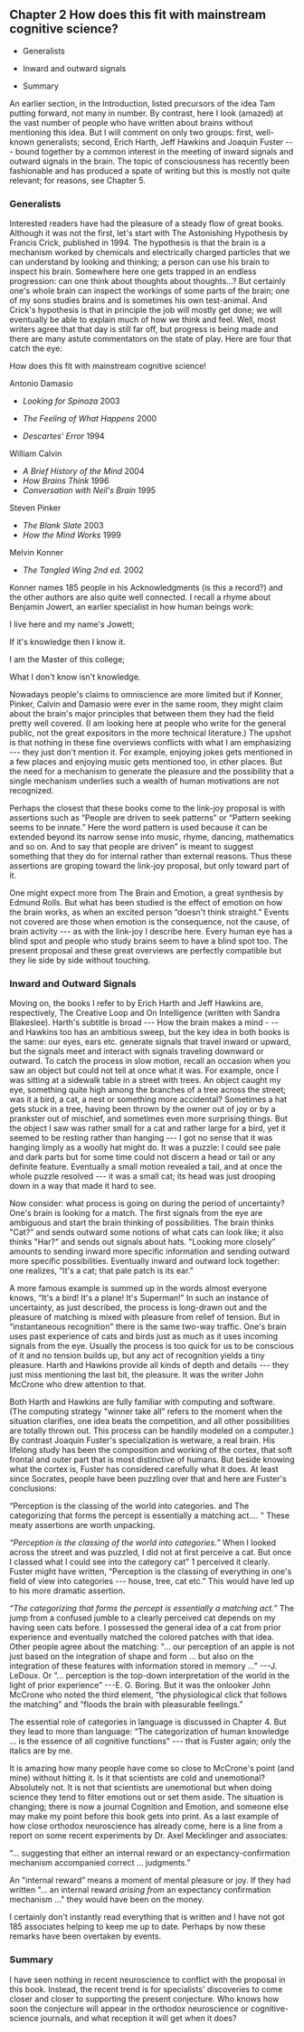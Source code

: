 ## Chapter 2 How does this fit with mainstream cognitive science? 

* Generalists

* Inward and outward signals

* Summary 

An earlier section, in the Introduction, listed precursors of the idea Tam putting forward, not many in number. By contrast, here I look (amazed) at the vast number of people who have written about brains without mentioning this idea. But I will comment on only two groups: first, well-known generalists; second, Erich Harth, Jeff Hawkins and Joaquin Fuster --- bound together by a common interest in the meeting of inward signals and outward signals in the brain. The topic of consciousness has recently been fashionable and has produced a spate of writing but this is mostly not quite relevant; for reasons, see Chapter 5. 

### Generalists 

Interested readers have had the pleasure of a steady flow of great books. Although it was not the first, let's start with The Astonishing Hypothesis by Francis Crick, published in 1994. The hypothesis is that the brain is a mechanism worked by chemicals and electrically charged particles that we can understand by looking and thinking; a person can use his brain to inspect his brain. Somewhere here one gets trapped in an endless progression: can one think about thoughts about thoughts...? But certainly one's whole brain can inspect the workings of some parts of the brain; one of my sons studies brains and is sometimes his own test-animal. And Crick's hypothesis is that in principle the job will mostly get done; we will eventually be able to explain much of how we think and feel. Well, most writers agree that that day is still far off, but progress is being made and there are many astute commentators on the state of play. Here are four that catch the eye: 

How does this fit with mainstream cognitive science! 

Antonio Damasio 
* *Looking for Spinoza* 2003 

* *The Feeling of What Happens* 2000 

* *Descartes' Error* 1994 

William Calvin 

* *A Brief History of the Mind* 2004 
* *How Brains Think* 1996 
* *Conversation with Neil's Brain* 1995 

Steven Pinker 

* *The Blank Slate* 2003 
* *How the Mind Works* 1999 

Melvin Konner 

* *The Tangled Wing 2nd ed.*  2002 

Konner names 185 people in his Acknowledgments (is this a record?) and the other authors are also quite well connected. I recall a rhyme about Benjamin Jowert, an earlier specialist in how human beings work: 

I live here and my name's Jowett;

If it's knowledge then I know it.

I am the Master of this college;

What I don't know isn't knowledge. 

Nowadays people's claims to omniscience are more limited but if Konner, Pinker, Calvin and Damasio were ever in the same room, they might claim about the brain's major principles that between them they had the field pretty well covered. (I am looking here at people who write for the general public, not the great expositors in the more technical literature.) The upshot is that nothing in these fine overviews conflicts with what I am emphasizing --- they just don't mention it. For example, enjoying jokes gets mentioned in a few places and enjoying music gets mentioned too, in other places. But the need for a mechanism to generate the pleasure and the possibility that a single mechanism underlies such a wealth of human motivations are not recognized. 

Perhaps the closest that these books come to the link-joy proposal is with assertions such as “People are driven to seek patterns” or “Pattern seeking seems to be innate.” Here the word pattern is used because it can be extended beyond its narrow sense into music, rhyme, dancing, mathematics and so on. And to say that people are driven” is meant to suggest something that they do for internal rather than external reasons. Thus these assertions are groping toward the link-joy proposal, but only toward part of it. 

One might expect more from The Brain and Emotion, a great synthesis by Edmund Rolls. But what has been studied is the effect of emotion on how the brain works, as when an excited person “doesn't think straight.” Events not covered are those when emotion is the consequence, not the cause, of brain activity --- as with the link-joy I describe here. Every human eye has a blind spot and people who study brains seem to have a blind spot too. The present proposal and these great overviews are perfectly compatible but they lie side by side without touching. 

### Inward and Outward Signals 

Moving on, the books I refer to by Erich Harth and Jeff Hawkins are, respectively, The Creative Loop and On Intelligence (written with Sandra Blakeslee). Harth's subtitle is broad --- How the brain makes a mind - -- and Hawkins too has an ambitious sweep, but the key idea in both books is the same: our eyes, ears etc. generate signals that travel inward or upward, but the signals meet and interact with signals traveling downward or outward. To catch the process in slow motion, recall an occasion when you saw an object but could not tell at once what it was. For example, once I was sitting at a sidewalk table in a street with trees. An object caught my eye, something quite high among the branches of a tree across the street; was it a bird, a cat, a nest or something more accidental? Sometimes a hat gets stuck in a tree, having been thrown by the owner out of joy or by a prankster out of mischief, and sometimes even more surprising things. But the object I saw was rather small for a cat and rather large for a bird, yet it seemed to be resting rather than hanging --- I got no sense that it was hanging limply as a woolly hat might do. It was a puzzle: I could see pale and dark parts but for some time could not discern a head or tail or any definite feature. Eventually a small motion revealed a tail, and at once the whole puzzle resolved --- it was a small cat; its head was just drooping down in a way that made it hard to see. 

Now consider: what process is going on during the period of uncertainty? One's brain is looking for a match. The first signals from the eye are ambiguous and start the brain thinking of possibilities. The brain thinks "Cat?” and sends outward some notions of what cats can look like; it also thinks "Har?" and sends out signals about hats. "Looking more closely” amounts to sending inward more specific information and sending outward more specific possibilities. Eventually inward and outward lock together: one realizes, “It's a cat; that pale patch is its ear.” 

A more famous example is summed up in the words almost everyone knows, “It's a bird! It's a plane! It's Superman!” In such an instance of uncertainty, as just described, the process is long-drawn out and the pleasure of matching is mixed with pleasure from relief of tension. But in “instantaneous recognition" there is the same two-way traffic. One's brain uses past experience of cats and birds just as much as it uses incoming signals from the eye. Usually the process is too quick for us to be conscious of it and no tension builds up, but any act of recognition yields a tiny pleasure. Harth and Hawkins provide all kinds of depth and details --- they just miss mentioning the last bit, the pleasure. It was the writer John McCrone who drew attention to that. 

Both Harth and Hawkins are fully familiar with computing and software. (The computing strategy "winner take all” refers to the moment when the situation clarifies, one idea beats the competition, and all other possibilities are totally thrown out. This process can be handily modeled on a computer.) By contrast Joaquin Fuster's specialization is wetware, a real brain. His lifelong study has been the composition and working of the cortex, that soft frontal and outer part that is most distinctive of humans. But beside knowing what the cortex is, Fuster has considered carefully what it does. At least since Socrates, people have been puzzling over that and here are Fuster's conclusions: 

“Perception is the classing of the world into categories.  and The categorizing that forms the percept is essentially a matching act.... " 
These meaty assertions are worth unpacking. 

*“Perception is the classing of the world into categories.”* When I looked across the street and was puzzled, I did not at first perceive a cat. But once I classed what I could see into the category cat" 1 perceived it clearly. Fuster might have written, “Perception is the classing of everything in one's field of view into categories --- house, tree, cat etc.” This would have led up to his more dramatic assertion. 

*“The categorizing that forms the percept is essentially a matching act.”* The jump from a confused jumble to a clearly perceived cat depends on my having seen cats before. I possessed the general idea of a cat from prior experience and eventually matched the colored patches with that idea. Other people agree about the matching: "... our perception of an apple is not just based on the integration of shape and form ... but also on the integration of these features with information stored in memory ..." ---J. LeDoux. Or “... perception is the top-down interpretation of the world in the light of prior experience” ---E. G. Boring. But it was the onlooker John McCrone who noted the third element, “the physiological click that follows the matching” and “floods the brain with pleasurable feelings.” 

The essential role of categories in language is discussed in Chapter 4. But they lead to more than language: “The categorization of human knowledge ... is the essence of all cognitive functions" --- that is Fuster again; only the italics are by me. 

It is amazing how many people have come so close to McCrone's point (and mine) without hitting it. Is it that scientists are cold and unemotional? Absolutely not. It is not that scientists are unemotional but when doing science they tend to filter emotions out or set them aside. The situation is changing; there is now a journal Cognition and Emotion, and someone else may make my point before this book gets into print. As a last example of how close orthodox neuroscience has already come, here is a line from a report on some recent experiments by Dr. Axel Mecklinger and associates: 

“... suggesting that either an internal reward or an expectancy-confirmation mechanism accompanied correct ... judgments.” 

An "internal reward” means a moment of mental pleasure or joy. If they had written "... an internal reward *arising from* an expectancy confirmation mechanism ..." they would have been on the money. 

I certainly don't instantly read everything that is written and I have not got 185 associates helping to keep me up to date. Perhaps by now these remarks have been overtaken by events. 

### Summary 

I have seen nothing in recent neuroscience to conflict with the proposal in this book. Instead, the recent trend is for specialists' discoveries to come closer and closer to supporting the present conjecture. Who knows how soon the conjecture will appear in the orthodox neuroscience or cognitive-science journals, and what reception it will get when it does? 
